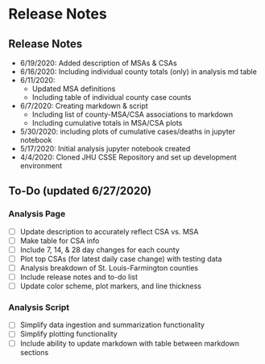 # Release Notes

## Release Notes
* 6/19/2020: Added description of MSAs & CSAs
* 6/16/2020: Including individual county totals (only) in analysis md table
* 6/11/2020:
  * Updated MSA definitions
  * Including table of individual county case counts
* 6/7/2020: Creating markdown & script
  * Including list of county-MSA/CSA associations to markdown
  * Including cumulative totals in MSA/CSA plots
* 5/30/2020: including plots of cumulative cases/deaths in jupyter notebook
* 5/17/2020: Initial analysis jupyter notebook created
* 4/4/2020: Cloned JHU CSSE Repository and set up development environment

## To-Do (updated 6/27/2020)

### Analysis Page
- [ ] Update description to accurately reflect CSA vs. MSA
- [ ] Make table for CSA info
- [ ] Include 7, 14, & 28 day changes for each county
- [ ] Plot top CSAs (for latest daily case change) with testing data
- [ ] Analysis breakdown of St. Louis-Farmington counties
- [ ] Include release notes and to-do list
- [ ] Update color scheme, plot markers, and line thickness

### Analysis Script
- [ ] Simplify data ingestion and summarization functionality
- [ ] Simplify plotting functionality
- [ ] Include ability to update markdown with table between markdown sections
